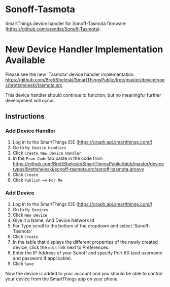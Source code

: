 # Sonoff-Tasmota
SmartThings device handler for Sonoff-Tasmota firmware (https://github.com/arendst/Sonoff-Tasmota).

# New Device Handler Implementation Available
Please see the new 'Tasmota' device handler implementation.
https://github.com/BrettSheleski/SmartThingsPublic/tree/master/devicetypes/brettsheleski/tasmota.src

This device handler should continue to function, but no meaningful further development will occur.

## Instructions
### Add Device Handler
1. Log in to the SmartThings IDE (https://graph.api.smartthings.com/)
2. Go to `My Device Handlers`
3. Click `Create New Device Handler`
4. In the `From Code` tab paste in the code from https://github.com/BrettSheleski/SmartThingsPublic/blob/master/devicetypes/brettsheleski/sonoff-tasmota.src/sonoff-tasmota.groovy
5. Click `Create`
6. Click `Publish` --> `For Me`

### Add Device
1. Log in to the SmartThings IDE (https://graph.api.smartthings.com/)
2. Go to `My Devices`
3. Click `New Device`
4. Give it a Name, And Device Network Id
5. For Type scroll to the bottom of the dropdown and select 'Sonoff-Tasmota'
6. Click `Create`
7. In the table that displays the different properties of the newly created device, click the `edit` link next to Preferences.
8.  Enter the IP Address of your Sonoff and specify Port 80 (and username and password if applicable).
9.  Click `Save`

Now the device is added to your account and you should be able to control your device from the SmartThings app on your phone.